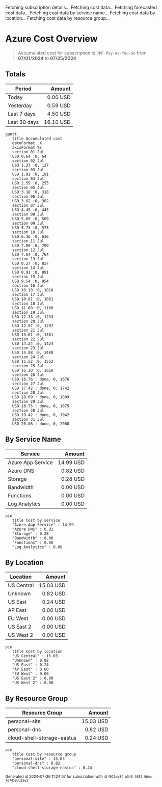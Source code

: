 Fetching subscription details...
Fetching cost data...
Fetching forecasted cost data...
Fetching cost data by service name...
Fetching cost data by location...
Fetching cost data by resource group...
# Azure Cost Overview

> Accumulated cost for subscription id `JPF Pay-As-You-Go` from **07/01/2024** to **07/25/2024**

## Totals

|Period|Amount|
|---|---:|
|Today|0.00 USD|
|Yesterday|0.59 USD|
|Last 7 days|4.50 USD|
|Last 30 days|16.10 USD|

```mermaid
gantt
   title Accumulated cost
   dateFormat  X
   axisFormat %s
   section 01 Jul
   USD 0.64 :0, 64
   section 02 Jul
   USD 1.27 :0, 127
   section 03 Jul
   USD 1.91 :0, 191
   section 04 Jul
   USD 2.55 :0, 255
   section 05 Jul
   USD 3.18 :0, 318
   section 06 Jul
   USD 3.82 :0, 382
   section 07 Jul
   USD 4.45 :0, 445
   section 08 Jul
   USD 5.09 :0, 509
   section 09 Jul
   USD 5.73 :0, 573
   section 10 Jul
   USD 6.36 :0, 636
   section 11 Jul
   USD 7.00 :0, 700
   section 12 Jul
   USD 7.64 :0, 764
   section 13 Jul
   USD 8.27 :0, 827
   section 14 Jul
   USD 8.91 :0, 891
   section 15 Jul
   USD 9.54 :0, 954
   section 16 Jul
   USD 10.18 :0, 1018
   section 17 Jul
   USD 10.81 :0, 1081
   section 18 Jul
   USD 11.60 :0, 1160
   section 19 Jul
   USD 12.33 :0, 1233
   section 20 Jul
   USD 12.97 :0, 1297
   section 21 Jul
   USD 13.61 :0, 1361
   section 22 Jul
   USD 14.24 :0, 1424
   section 23 Jul
   USD 14.88 :0, 1488
   section 24 Jul
   USD 15.52 :0, 1552
   section 25 Jul
   USD 16.10 :0, 1610
   section 26 Jul
   USD 16.76 : done, 0, 1676
   section 27 Jul
   USD 17.42 : done, 0, 1742
   section 28 Jul
   USD 18.09 : done, 0, 1809
   section 29 Jul
   USD 18.75 : done, 0, 1875
   section 30 Jul
   USD 19.42 : done, 0, 1942
   section 31 Jul
   USD 20.08 : done, 0, 2008
```

## By Service Name

|Service|Amount|
|---|---:|
|Azure App Service|14.99 USD|
|Azure DNS|0.82 USD|
|Storage|0.28 USD|
|Bandwidth|0.00 USD|
|Functions|0.00 USD|
|Log Analytics|0.00 USD|

```mermaid
pie
   title Cost by service
   "Azure App Service" : 14.99
   "Azure DNS" : 0.82
   "Storage" : 0.28
   "Bandwidth" : 0.00
   "Functions" : 0.00
   "Log Analytics" : 0.00
```

## By Location

|Location|Amount|
|---|---:|
|US Central|15.03 USD|
|Unknown|0.82 USD|
|US East|0.24 USD|
|AP East|0.00 USD|
|EU West|0.00 USD|
|US East 2|0.00 USD|
|US West 2|0.00 USD|

```mermaid
pie
   title Cost by location
   "US Central" : 15.03
   "Unknown" : 0.82
   "US East" : 0.24
   "AP East" : 0.00
   "EU West" : 0.00
   "US East 2" : 0.00
   "US West 2" : 0.00
```

## By Resource Group

|Resource Group|Amount|
|---|---:|
|personal-site|15.03 USD|
|personal-dns|0.82 USD|
|cloud-shell-storage-eastus|0.24 USD|

```mermaid
pie
   title Cost by resource group
   "personal-site" : 15.03
   "personal-dns" : 0.82
   "cloud-shell-storage-eastus" : 0.24
```

<sup>Generated at 2024-07-26 11:24:07 for subscription with id `4913be3f-a345-4652-9bba-767418dd25e3`</sup>
